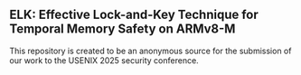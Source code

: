 ## ELK: Effective Lock-and-Key Technique for Temporal Memory Safety on ARMv8-M
This repository is created to be an anonymous source for the submission of our work to the USENIX 2025 security conference.